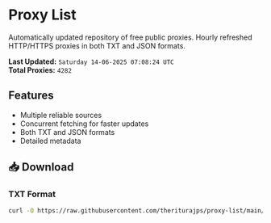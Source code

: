 # Proxy List

Automatically updated repository of free public proxies. Hourly refreshed HTTP/HTTPS proxies in both TXT and JSON formats.

**Last Updated:** `Saturday 14-06-2025 07:08:24 UTC`  
**Total Proxies:** `4282`

## Features
- Multiple reliable sources
- Concurrent fetching for faster updates
- Both TXT and JSON formats
- Detailed metadata

## 📥 Download

### TXT Format
```bash
curl -O https://raw.githubusercontent.com/theriturajps/proxy-list/main/proxies.txt
